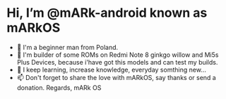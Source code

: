 # Hi, I’m @mARk-android known as mARkOS 
- 👀 I'm a beginner man from Poland.
- 🌱 I'm builder of some ROMs on Redmi Note 8 ginkgo willow  and Mi5s Plus Devices, because i'have got this models and can test my builds.
- 💞️ I keep learning, increase knowledge, everyday somthing new... 
- 📫 Don't forget to share the love with mARkOS, say thanks or send a donation.
Regards,
   mARk OS

<!---
mARk-android/mARk-android is a ✨ special ✨ repository because its `README.md` (this file) appears on your GitHub profile.
You can click the Preview link to take a look at your changes.
--->
